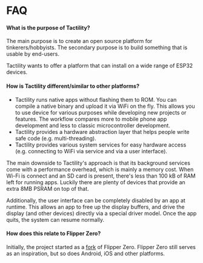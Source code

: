 # FAQ

#### What is the purpose of Tactility?

The main purpose is to create an open source platform for tinkerers/hobbyists. The secondary purpose is to build something that is usable by end-users.

Tactility wants to offer a platform that can install on a wide range of ESP32 devices.

#### How is Tactility different/similar to other platforms?

- Tactility runs native apps without flashing them to ROM. You can compile a native binary and upload it via WiFi on the fly. This allows you to use device for various purposes while developing new projects or features. The workflow compares more to mobile phone app development and less to classic microcontroller development.
- Tactility provides a hardware abstraction layer that helps people write safe code (e.g. multi-threading).
- Tactility provides various system services for easy hardware access (e.g. connecting to WiFi via service and via a user interface).

The main downside to Tactility's approach is that its background services come with a performance overhead, which is mainly a memory cost. When Wi-Fi is connect and an SD card is present, there's less than 100 kB of RAM left for running apps. Luckily there are plenty of devices that provide an extra 8MB PSRAM on top of that.

Additionally, the user interface can be completely disabled by an app at runtime. This allows an app to free up the display buffers, and drive the display (and other devices) directly via a special driver model. Once the app quits, the system can resume normally.

#### How does this relate to Flipper Zero?

Initially, the project started as a [fork](https://github.com/KenVanHoeylandt/FlipperZeroEsp32) of Flipper Zero. Flipper Zero still serves as an inspiration, but so does Android, iOS and other platforms.
